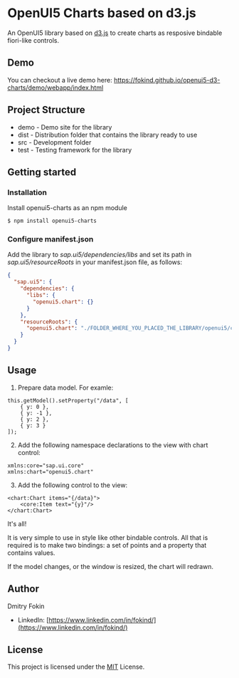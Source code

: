 # OpenUI5 Charts based on d3.js
An OpenUI5 library based on [d3.js](https://github.com/d3/d3) to create charts as resposive bindable fiori-like controls.

## Demo
You can checkout a live demo here:
https://fokind.github.io/openui5-d3-charts/demo/webapp/index.html

## Project Structure
* demo - Demo site for the library
* dist - Distribution folder that contains the library ready to use
* src  - Development folder
* test - Testing framework for the library

## Getting started

### Installation
Install openui5-charts as an npm module
```sh
$ npm install openui5-charts
```

### Configure manifest.json
Add the library to *sap.ui5/dependencies/libs* and set its path in *sap.ui5/resourceRoots* in your manifest.json file, as follows:

```json
{
  "sap.ui5": {
    "dependencies": {
      "libs": {
        "openui5.chart": {}
      }
    },
    "resourceRoots": {
      "openui5.chart": "./FOLDER_WHERE_YOU_PLACED_THE_LIBRARY/openui5/chart/"
    }
  }
}
```

## Usage
1. Prepare data model. For examle:
```
this.getModel().setProperty("/data", [
	{ y: 0 },
	{ y: -1 },
	{ y: 2 },
	{ y: 3 }
]);
```

2. Add the following namespace declarations to the view with chart control:
```
xmlns:core="sap.ui.core"
xmlns:chart="openui5.chart"
```

3. Add the following control to the view:
```
<chart:Chart items="{/data}">
	<core:Item text="{y}"/>
</chart:Chart>
```
It's all!

It is very simple to use in style like other bindable controls. All that is required is to make two bindings: a set of points and a property that contains values.

If the model changes, or the window is resized, the chart will redrawn.

## Author
Dmitry Fokin
- LinkedIn: [https://www.linkedin.com/in/fokind/](https://www.linkedin.com/in/fokind/)

## License
This project is licensed under the [MIT](LICENSE) License.
